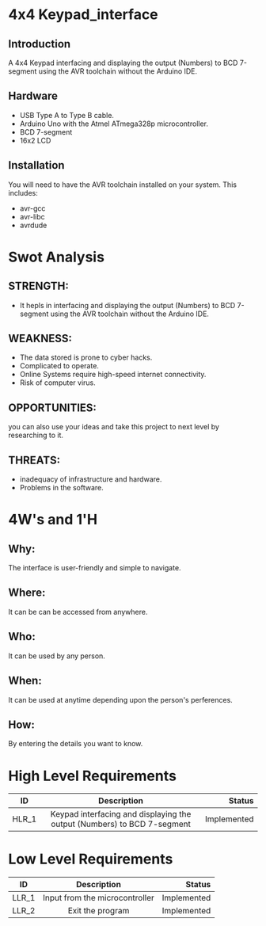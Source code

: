 4x4 Keypad_interface
================

Introduction
------------
A 4x4 Keypad interfacing and displaying the output (Numbers) to BCD 7-segment using the AVR toolchain without the Arduino IDE.

Hardware
--------
* USB Type A to Type B cable.
* Arduino Uno with the Atmel ATmega328p microcontroller.
* BCD 7-segment
* 16x2 LCD

Installation
------------
You will need to have the AVR toolchain installed on your system. This includes:
* avr-gcc
* avr-libc
* avrdude

# Swot Analysis
## STRENGTH:
*  It hepls in interfacing and displaying the output (Numbers) to BCD 7-segment using the AVR toolchain without the Arduino IDE.
## WEAKNESS:
* The data stored is prone to cyber hacks.
* Complicated to operate.
* Online Systems require high-speed internet connectivity.
* Risk of computer virus.

## OPPORTUNITIES:
you can also use your ideas and take this project to next level by researching to it.

## THREATS:
 * inadequacy of infrastructure and hardware.
 * Problems in the software.

# 4W's and 1'H
## Why:
The interface is user-friendly and simple to navigate.
## Where:
It can be can be accessed from anywhere.
## Who:
It can be used by any person.
## When:
It can be used at anytime depending upon the person's perferences.
## How:
By entering the details you want to know.

# High Level Requirements
| ID   |      Description     |  Status |
|----------|:-------------:|------:|
| HLR_1 |  Keypad interfacing and displaying the output (Numbers) to BCD 7-segment   | Implemented  |

# Low Level Requirements
| ID   |      Description     |  Status |
|----------|:-------------:|------:|
| LLR_1 |  Input from the microcontroller  | Implemented  |
| LLR_2 |  Exit the program  | Implemented  |
